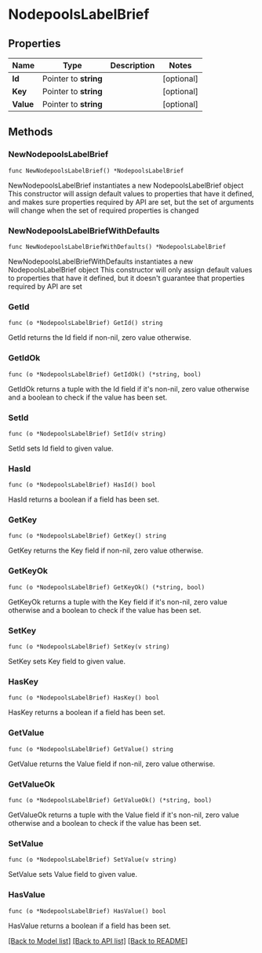 # NodepoolsLabelBrief

## Properties

Name | Type | Description | Notes
------------ | ------------- | ------------- | -------------
**Id** | Pointer to **string** |  | [optional] 
**Key** | Pointer to **string** |  | [optional] 
**Value** | Pointer to **string** |  | [optional] 

## Methods

### NewNodepoolsLabelBrief

`func NewNodepoolsLabelBrief() *NodepoolsLabelBrief`

NewNodepoolsLabelBrief instantiates a new NodepoolsLabelBrief object
This constructor will assign default values to properties that have it defined,
and makes sure properties required by API are set, but the set of arguments
will change when the set of required properties is changed

### NewNodepoolsLabelBriefWithDefaults

`func NewNodepoolsLabelBriefWithDefaults() *NodepoolsLabelBrief`

NewNodepoolsLabelBriefWithDefaults instantiates a new NodepoolsLabelBrief object
This constructor will only assign default values to properties that have it defined,
but it doesn't guarantee that properties required by API are set

### GetId

`func (o *NodepoolsLabelBrief) GetId() string`

GetId returns the Id field if non-nil, zero value otherwise.

### GetIdOk

`func (o *NodepoolsLabelBrief) GetIdOk() (*string, bool)`

GetIdOk returns a tuple with the Id field if it's non-nil, zero value otherwise
and a boolean to check if the value has been set.

### SetId

`func (o *NodepoolsLabelBrief) SetId(v string)`

SetId sets Id field to given value.

### HasId

`func (o *NodepoolsLabelBrief) HasId() bool`

HasId returns a boolean if a field has been set.

### GetKey

`func (o *NodepoolsLabelBrief) GetKey() string`

GetKey returns the Key field if non-nil, zero value otherwise.

### GetKeyOk

`func (o *NodepoolsLabelBrief) GetKeyOk() (*string, bool)`

GetKeyOk returns a tuple with the Key field if it's non-nil, zero value otherwise
and a boolean to check if the value has been set.

### SetKey

`func (o *NodepoolsLabelBrief) SetKey(v string)`

SetKey sets Key field to given value.

### HasKey

`func (o *NodepoolsLabelBrief) HasKey() bool`

HasKey returns a boolean if a field has been set.

### GetValue

`func (o *NodepoolsLabelBrief) GetValue() string`

GetValue returns the Value field if non-nil, zero value otherwise.

### GetValueOk

`func (o *NodepoolsLabelBrief) GetValueOk() (*string, bool)`

GetValueOk returns a tuple with the Value field if it's non-nil, zero value otherwise
and a boolean to check if the value has been set.

### SetValue

`func (o *NodepoolsLabelBrief) SetValue(v string)`

SetValue sets Value field to given value.

### HasValue

`func (o *NodepoolsLabelBrief) HasValue() bool`

HasValue returns a boolean if a field has been set.


[[Back to Model list]](../README.md#documentation-for-models) [[Back to API list]](../README.md#documentation-for-api-endpoints) [[Back to README]](../README.md)


